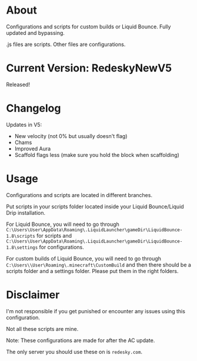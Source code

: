 # About
Configurations and scripts for custom builds or Liquid Bounce. Fully updated and bypassing. 

.js files are scripts. Other files are configurations. 
# Current Version: RedeskyNewV5
Released!
# Changelog
Updates in V5: 
- New velocity (not 0% but usually doesn't flag)
- Chams
- Improved Aura
- Scaffold flags less (make sure you hold the block when scaffolding) 
# Usage
Configurations and scripts are located in different branches. 

Put scripts in your scripts folder located inside your Liquid Bounce/Liquid Drip installation.  

For Liquid Bounce, you will need to go through ``C:\Users\User\AppData\Roaming\.LiquidLauncher\gameDir\LiquidBounce-1.8\scripts`` for scripts and ``C:\Users\User\AppData\Roaming\.LiquidLauncher\gameDir\LiquidBounce-1.8\settings`` for configurations. 

For custom builds of Liquid Bounce, you will need to go through ``C:\Users\\User\Roaming\.minecraft\CustomBuild`` and then there should be a scripts folder and a settings folder. Please put them in the right folders.  
# Disclaimer
I'm not responsible if you get punished or encounter any issues using this configuration. 

Not all these scripts are mine. 

Note: These configurations are made for after the AC update. 

The only server you should use these on is ``redesky.com``.


